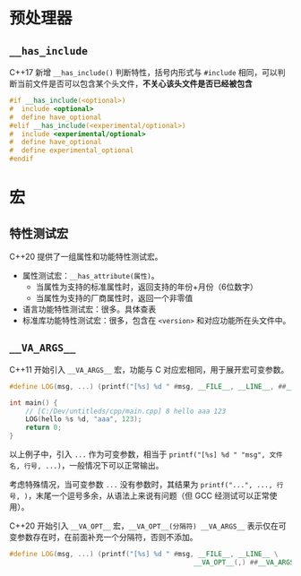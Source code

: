# 预处理器
## `__has_include`

C++17 新增 `__has_include()` 判断特性，括号内形式与 `#include` 相同，可以判断当前文件是否可以包含某个头文件，**不关心该头文件是否已经被包含**

```c++
#if __has_include(<optional>)
#  include <optional>
#  define have_optional
#elif __has_include(<experimental/optional>)
#  include <experimental/optional>
#  define have_optional
#  define experimental_optional
#endif
```
# 宏
## 特性测试宏

C++20 提供了一组属性和功能特性测试宏。
- 属性测试宏：`__has_attribute(属性)`。
	- 当属性为支持的标准属性时，返回支持的年份+月份（6位数字）
	- 当属性为支持的厂商属性时，返回一个非零值
- 语言功能特性测试宏：很多。具体查表
- 标准库功能特性测试宏：很多，包含在 `<version>` 和对应功能所在头文件中。
## `__VA_ARGS__`

C++11 开始引入 `__VA_ARGS__` 宏，功能与 C 对应宏相同，用于展开宏可变参数。

```c++
#define LOG(msg, ...) (printf("[%s] %d " #msg, __FILE__, __LINE__, ##__VA_ARGS__))

int main() {
    // [C:/Dev/untitleds/cpp/main.cpp] 8 hello aaa 123
    LOG(hello %s %d, "aaa", 123);
    return 0;
}
```

以上例子中，引入 `...` 作为可变参数，相当于 `printf("[%s] %d " "msg", 文件名, 行号, ...)`，一般情况下可以正常输出。

考虑特殊情况，当可变参数 `...` 没有参数时，其结果为 `printf("...", ..., 行号, )`，末尾一个逗号多余，从语法上来说有问题（但 GCC 经测试可以正常使用）。

C++20 开始引入 `__VA_OPT__` 宏，`__VA_OPT__(分隔符) __VA_ARGS__` 表示仅在可变参数存在时，在前面补充一个分隔符，否则不添加。

```c++
#define LOG(msg, ...) (printf("[%s] %d " #msg, __FILE__, __LINE__ \
                                              __VA_OPT__(,) ##__VA_ARGS__))
```